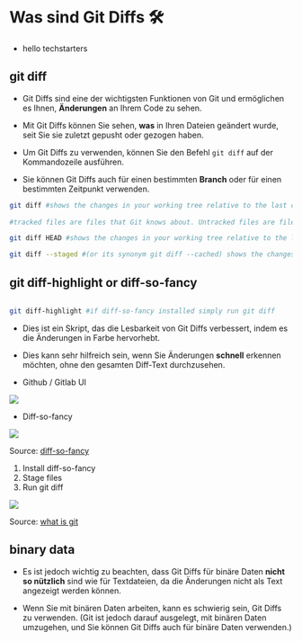 # Was sind Git Diffs 🛠️

- hello techstarters

## git diff

- Git Diffs sind eine der wichtigsten Funktionen von Git und ermöglichen es Ihnen, **Änderungen** an Ihrem Code zu sehen. 

- Mit Git Diffs können Sie sehen, **was** in Ihren Dateien geändert wurde, seit Sie sie zuletzt gepusht oder gezogen haben.

- Um Git Diffs zu verwenden, können Sie den Befehl `git diff` auf der Kommandozeile ausführen. 

- Sie können Git Diffs auch für einen bestimmten **Branch** oder für einen bestimmten Zeitpunkt verwenden. 

```sh
git diff #shows the changes in your working tree relative to the last commit, only for tracked files
 
#tracked files are files that Git knows about. Untracked files are files not in your  staging area.

git diff HEAD #shows the changes in your working tree relative to the last commit (includes files that are not tracked)

git diff --staged #(or its synonym git diff --cached) shows the changes you staged for the next commit relative to the last commit
```

## git diff-highlight or diff-so-fancy

```sh

git diff-highlight #if diff-so-fancy installed simply run git diff

```

- Dies ist ein Skript, das die Lesbarkeit von Git Diffs verbessert, indem es die Änderungen in Farbe hervorhebt. 

- Dies kann sehr hilfreich sein, wenn Sie Änderungen **schnell** erkennen möchten, ohne den gesamten Diff-Text durchzusehen.

- Github / Gitlab UI

![](https://miro.medium.com/v2/resize:fit:640/format:webp/1*1Ctwbcei7JgxDakUJbzFug.png)

- Diff-so-fancy

![](https://user-images.githubusercontent.com/3429760/32387617-44c873da-c082-11e7-829c-6160b853adcb.png)

Source: [diff-so-fancy](https://github.com/so-fancy/diff-so-fancy)


1. Install diff-so-fancy
2. Stage files
3. Run git diff 


![](https://git-scm.com/book/en/v2/images/areas.png)

Source: [what is
         git](https://git-scm.com/book/en/v2/Getting-Started-What-is-Git%3F)


## binary data 
- Es ist jedoch wichtig zu beachten, dass Git Diffs für binäre Daten **nicht so nützlich** sind wie für Textdateien, da die Änderungen nicht als Text angezeigt werden können.

- Wenn Sie mit binären Daten arbeiten, kann es schwierig sein, Git Diffs zu verwenden. (Git ist jedoch darauf ausgelegt, mit binären Daten umzugehen, und Sie können Git Diffs auch für binäre Daten verwenden.)



